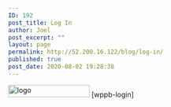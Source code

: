 ```yaml
---
ID: 192
post_title: Log In
author: Joel
post_excerpt: ""
layout: page
permalink: http://52.200.16.122/blog/log-in/
published: true
post_date: 2020-08-02 19:28:38
---
```

<img width="165" height="25" src="http://52.200.16.122/blog/wp-content/uploads/2018/03/event-star-logo.png" alt="logo" />											
		[wppb-login]